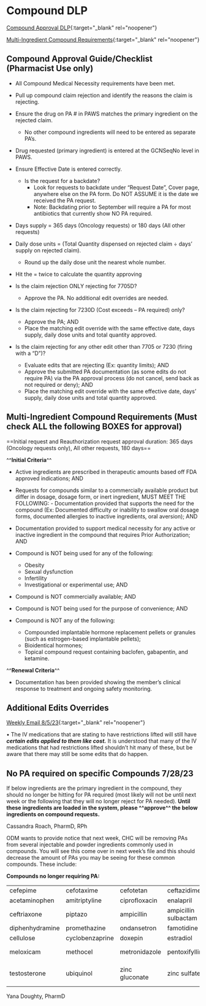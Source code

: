 # Compound DLP 

[Compound Approval DLP](https://mygainwell-my.sharepoint.com/:w:/g/personal/christopher_nguyen_gainwelltechnologies_com/EUDKPb80av5FsS1W2u1PHjcBOZ3bmnSE9yN7WY25BOBx4A?e=3hejCT){:target="_blank" rel="noopener"}

[Multi-Ingredient Compound Requirements](https://mygainwell-my.sharepoint.com/:w:/g/personal/christopher_nguyen_gainwelltechnologies_com/EWvD6dnHu3tHhLGqxAAr02UBsT3xTjkHKfUtWLVTr1Jr4w?e=4NCh6d){:target="_blank" rel="noopener"}

## Compound Approval Guide/Checklist (Pharmacist Use only)

- All Compound Medical Necessity requirements have been met.
- Pull up compound claim rejection and identify the reasons the claim is rejecting.
- Ensure the drug on PA # in PAWS matches the primary ingredient on the rejected claim.
    - No other compound ingredients will need to be entered as separate PA’s.

- Drug requested (primary ingredient) is entered at the GCNSeqNo level in PAWS.
- Ensure Effective Date is entered correctly.
    - Is the request for a backdate?
        - Look for requests to backdate under “Request Date”, Cover page, anywhere else on the PA form. Do NOT ASSUME it is the date we received the PA request.
        - Note: Backdating prior to September will require a PA for most antibiotics that currently show NO PA required.

- Days supply = 365 days (Oncology requests) or 180 days (All other requests)
- Daily dose units = (Total Quantity dispensed on rejected claim ÷ days’ supply on rejected claim).
    - Round up the daily dose unit the nearest whole number.

- Hit the = twice to calculate the quantity approving
- Is the claim rejection ONLY rejecting for 7705D?
    - Approve the PA. No additional edit overrides are needed.
    
- Is the claim rejecting for 7230D (Cost exceeds – PA required) only? 
    - Approve the PA; AND 
    - Place the matching edit override with the same effective date, days supply, daily dose units and total quantity approved.

- Is the claim rejecting for any other edit other than 7705 or 7230 (firing with a “D”)?
    - Evaluate edits that are rejecting (Ex: quantity limits); AND 
    - Approve the submitted PA documentation (as some edits do not require PA) via the PA approval process (do not cancel, send back as not required or deny); AND
    - Place the matching edit override with the same effective date, days’ supply, daily dose units and total quantity approved.
 
## Multi-Ingredient Compound Requirements (Must check ALL the following BOXES for approval)

==Initial request and Reauthorization request approval duration: 365 days (Oncology requests only), All other requests, 180 days==

^^**Initial Criteria**^^

- Active ingredients are prescribed in therapeutic amounts based off FDA approved indications; AND
- Requests for compounds similar to a commercially available product but differ in dosage, dosage form, or inert ingredient, MUST MEET THE FOLLOWING:
        - Documentation provided that supports the need for the compound (Ex: Documented difficulty or inability to swallow oral dosage forms, documented allergies to inactive ingredients, oral aversion); AND

- Documentation provided to support medical necessity for any active or inactive ingredient in the compound that requires Prior Authorization; AND
- Compound is NOT being used for any of the following:
    - Obesity
    - Sexual dysfunction
    - Infertility
    - Investigational or experimental use; AND

- Compound is NOT commercially available; AND
- Compound is NOT being used for the purpose of convenience; AND
- Compound is NOT any of the following:
    - Compounded implantable hormone replacement pellets or granules (such as estrogen-based implantable pellets);
    - Bioidentical hormones;
    - Topical compound request containing baclofen, gabapentin, and ketamine. 

^^**Renewal Criteria**^^

- Documentation has been provided showing the member’s clinical response to treatment and ongoing safety monitoring.

## Additional Edits Overrides

[Weekly Email 8/5/23](https://mygainwell-my.sharepoint.com/:w:/r/personal/christopher_nguyen_gainwelltechnologies_com/Documents/weeklyemail8523.docx?d=w34551b8b7f674147b603832cab7090ca&csf=1&web=1&e=aTi6MU){:target="_blank" rel="noopener"}


•	The IV medications that are stating to have restrictions lifted will still have ***certain edits applied to them like cost.*** It is understood that many of the IV medications that had restrictions lifted shouldn’t hit many of these, but be aware that there may still be some edits that do happen.

## No PA required on specific Compounds 7/28/23

If below ingredients are the primary ingredient in the compound, they should no longer be hitting for PA required (most likely will not be until next week or the following that they will no longer reject for PA needed). **Until these ingredients are loaded in the system, please ^^approve^^ the below ingredients on compound requests.**

Cassandra Roach, PharmD, RPh

ODM wants to provide notice that next week, CHC will be removing PAs from several injectable and powder ingredients commonly used in compounds. You will see this come over in next week’s file and this should decrease the amount of PAs you may be seeing for these common compounds. These include:

**Compounds no longer requiring PA:**

| |  |  | | |  |
|--------------|-----------|--------------|---|---|---|
| cefepime |cefotaxime | cefotetan | ceftazidime | cefuroxime | clindamycin |
| acetaminophen | amitriptyline|ciprofloxacin| enalapril| ketoprofen| cefazolin|
|ceftriaxone| piptazo| ampicillin| ampicillin sulbactam| NS| D5|
|diphenhydramine| promethazine| ondansetron| famotidine| amantadine| boric acid|
|cellulose| cyclobenzaprine| doxepin| estradiol| estriol| lidocaine| 
|meloxicam| methocel| metronidazole| pentoxifylline| progesterone| sodium bicarb| 
|testosterone| ubiquinol| zinc gluconate| zinc sulfate| vancomycin | lansoprazole IV and powder| 

Yana Doughty, PharmD



